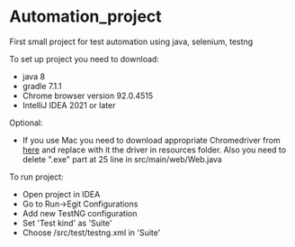 # Automation_project
First small project for test automation using java, selenium, testng

To set up project you need to download:
* java 8
* gradle 7.1.1
* Chrome browser version 92.0.4515 
* IntelliJ IDEA 2021 or later
  
Optional:
* If you use Mac you need to download appropriate Chromedriver from <a href="https://chromedriver.storage.googleapis.com/index.html?path=92.0.4515.107/" title="here">here<a/> and replace with it the driver in resources folder. Also you need to delete ".exe" part at 25 line in src/main/web/Web.java

To run project:
* Open project in IDEA
* Go to Run->Egit Configurations
* Add new TestNG configuration
* Set 'Test kind' as 'Suite' 
* Choose /src/test/testng.xml in 'Suite'